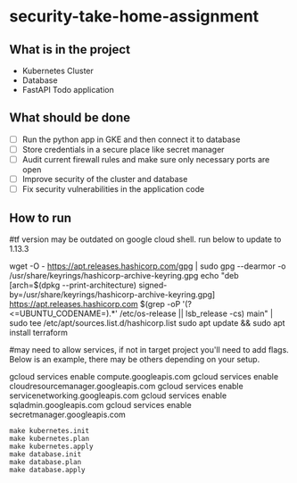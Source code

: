 # security-take-home-assignment

## What is in the project
- Kubernetes Cluster
- Database
- FastAPI Todo application

## What should be done
- [ ] Run the python app in GKE and then connect it to database
- [ ] Store credentials in a secure place like secret manager
- [ ] Audit current firewall rules and make sure only necessary ports are open
- [ ] Improve security of the cluster and database
- [ ] Fix security vulnerabilities in the application code

## How to run

#tf version may be outdated on google cloud shell.  run below to update to 1.13.3

wget -O - https://apt.releases.hashicorp.com/gpg | sudo gpg --dearmor -o /usr/share/keyrings/hashicorp-archive-keyring.gpg
echo "deb [arch=$(dpkg --print-architecture) signed-by=/usr/share/keyrings/hashicorp-archive-keyring.gpg] https://apt.releases.hashicorp.com $(grep -oP '(?<=UBUNTU_CODENAME=).*' /etc/os-release || lsb_release -cs) main" | sudo tee /etc/apt/sources.list.d/hashicorp.list
sudo apt update && sudo apt install terraform


#may need to allow services, if not in target project you'll need to add flags.  Below is an example, there may be others depending on your setup.

gcloud services enable compute.googleapis.com 
gcloud services enable cloudresourcemanager.googleapis.com
gcloud services enable servicenetworking.googleapis.com
gcloud services enable sqladmin.googleapis.com
gcloud services enable secretmanager.googleapis.com

```
make kubernetes.init
make kubernetes.plan
make kubernetes.apply
make database.init
make database.plan
make database.apply
```
